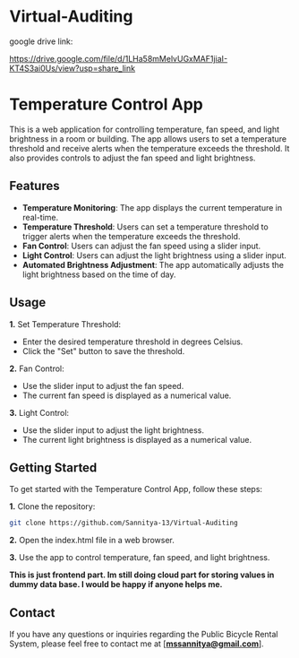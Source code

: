 # Virtual-Auditing


google drive link:

https://drive.google.com/file/d/1LHa58mMelvUGxMAF1jiaI-KT4S3ai0Us/view?usp=share_link




# Temperature Control App

This is a web application for controlling temperature, fan speed, and light brightness in a room or building. The app allows users to set a temperature threshold and receive alerts when the temperature exceeds the threshold. It also provides controls to adjust the fan speed and light brightness.

## Features

- **Temperature Monitoring**: The app displays the current temperature in real-time.
- **Temperature Threshold**: Users can set a temperature threshold to trigger alerts when the temperature exceeds the threshold.
- **Fan Control**: Users can adjust the fan speed using a slider input.
- **Light Control**: Users can adjust the light brightness using a slider input.
- **Automated Brightness Adjustment**: The app automatically adjusts the light brightness based on the time of day.

## Usage

**1.** Set Temperature Threshold:
   - Enter the desired temperature threshold in degrees Celsius.
   - Click the "Set" button to save the threshold.

**2.** Fan Control:
   - Use the slider input to adjust the fan speed.
   - The current fan speed is displayed as a numerical value.

**3.** Light Control:
   - Use the slider input to adjust the light brightness.
   - The current light brightness is displayed as a numerical value.

## Getting Started

To get started with the Temperature Control App, follow these steps:

**1.** Clone the repository:

   ```bash
   git clone https://github.com/Sannitya-13/Virtual-Auditing
   ```
**2.** Open the index.html file in a web browser.

**3.** Use the app to control temperature, fan speed, and light brightness.

**This is just frontend part. Im still doing cloud part for storing values in dummy data base. I would be happy if anyone helps me.**

## Contact
If you have any questions or inquiries regarding the Public Bicycle Rental System, please feel free to contact me at [**mssannitya@gmail.com**].
